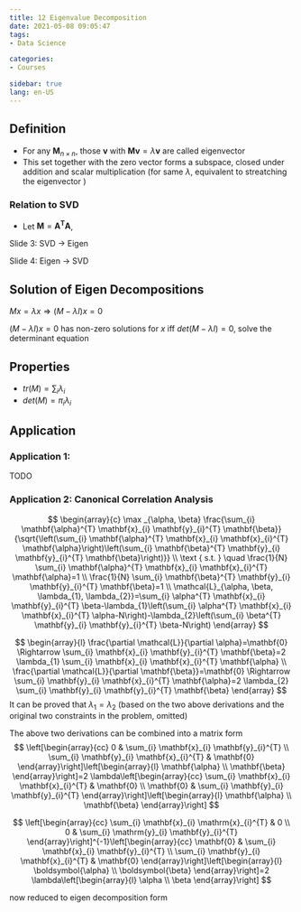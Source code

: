 ```yaml
---
title: 12 Eigenvalue Decomposition
date: 2021-05-08 09:05:47
tags: 
- Data Science

categories: 
- Courses

sidebar: true
lang: en-US
---
```



<!-- more -->


## Definition

- For any $\mathbf{M}_{n\times n}$, those $\mathbf{v}$ with $\mathbf{Mv}=\lambda\mathbf{v}$ are called eigenvector
- This set together with the zero vector forms a subspace, closed under addition and scalar multiplication (for same $\lambda$, equivalent to streatching the eigenvector )

### Relation to SVD

- Let $\mathbf{M} = \mathbf{A^TA}$,

Slide 3: SVD -> Eigen

Slide 4: Eigen -> SVD


## Solution of Eigen Decompositions

$Mx = \lambda x \Rightarrow (M-\lambda I)x = 0$

$(M-\lambda I)x = 0$ has non-zero solutions for $x$ iff $det(M-\lambda I) = 0$, solve the determinant equation


## Properties

- $tr(M) = \sum_{i} \lambda_i$
- $det(M) = \pi_{i} \lambda_i$


## Application


### Application 1:

TODO

### Application 2: Canonical Correlation Analysis


$$
\begin{array}{c}
\max _{\alpha, \beta} \frac{\sum_{i} \mathbf{\alpha}^{T} \mathbf{x}_{i} \mathbf{y}_{i}^{T} \mathbf{\beta}}{\sqrt{\left(\sum_{i} \mathbf{\alpha}^{T} \mathbf{x}_{i} \mathbf{x}_{i}^{T} \mathbf{\alpha}\right)\left(\sum_{i} \mathbf{\beta}^{T} \mathbf{y}_{i} \mathbf{y}_{i}^{T} \mathbf{\beta}\right)}} \\
\text { s.t. } \quad \frac{1}{N} \sum_{i} \mathbf{\alpha}^{T} \mathbf{x}_{i} \mathbf{x}_{i}^{T} \mathbf{\alpha}=1 \\
\frac{1}{N} \sum_{i} \mathbf{\beta}^{T} \mathbf{y}_{i} \mathbf{y}_{i}^{T} \mathbf{\beta}=1 \\
\mathcal{L}_{\alpha, \beta, \lambda_{1}, \lambda_{2}}=\sum_{i} \alpha^{T} \mathbf{x}_{i} \mathbf{y}_{i}^{T} \beta-\lambda_{1}\left(\sum_{i} \alpha^{T} \mathbf{x}_{i} \mathbf{x}_{i}^{T} \alpha-N\right)-\lambda_{2}\left(\sum_{i} \beta^{T} \mathbf{y}_{i} \mathbf{y}_{i}^{T} \beta-N\right)
\end{array}
$$


$$
\begin{array}{l}
\frac{\partial \mathcal{L}}{\partial \alpha}=\mathbf{0} \Rightarrow \sum_{i} \mathbf{x}_{i} \mathbf{y}_{i}^{T} \mathbf{\beta}=2 \lambda_{1} \sum_{i} \mathbf{x}_{i} \mathbf{x}_{i}^{T} \mathbf{\alpha} \\
\frac{\partial \mathcal{L}}{\partial \mathbf{\beta}}=\mathbf{0} \Rightarrow \sum_{i} \mathbf{y}_{i} \mathbf{x}_{i}^{T} \mathbf{\alpha}=2 \lambda_{2} \sum_{i} \mathbf{y}_{i} \mathbf{y}_{i}^{T} \mathbf{\beta}
\end{array}
$$
It can be proved that $\lambda_{1}=\lambda_{2}$ (based on the two above derivations and the original two constraints in the problem, omitted)

The above two derivations can be combined into a matrix form
$$
\left[\begin{array}{cc}
0 & \sum_{i} \mathbf{x}_{i} \mathbf{y}_{i}^{T} \\
\sum_{i} \mathbf{y}_{i} \mathbf{x}_{i}^{T} & \mathbf{0}
\end{array}\right]\left[\begin{array}{l}
\mathbf{\alpha} \\
\mathbf{\beta}
\end{array}\right]=2 \lambda\left[\begin{array}{cc}
\sum_{i} \mathbf{x}_{i} \mathbf{x}_{i}^{T} & \mathbf{0} \\
\mathbf{0} & \sum_{i} \mathbf{y}_{i} \mathbf{y}_{i}^{T}
\end{array}\right]\left[\begin{array}{l}
\mathbf{\alpha} \\
\mathbf{\beta}
\end{array}\right]
$$

$$
\left[\begin{array}{cc}
\sum_{i} \mathbf{x}_{i} \mathrm{x}_{i}^{T} & 0 \\
0 & \sum_{i} \mathrm{y}_{i} \mathbf{y}_{i}^{T}
\end{array}\right]^{-1}\left[\begin{array}{cc}
\mathbf{0} & \sum_{i} \mathbf{x}_{i} \mathbf{y}_{i}^{T} \\
\sum_{i} \mathbf{y}_{i} \mathbf{x}_{i}^{T} & \mathbf{0}
\end{array}\right]\left[\begin{array}{l}
\boldsymbol{\alpha} \\
\boldsymbol{\beta}
\end{array}\right]=2 \lambda\left[\begin{array}{l}
\alpha \\
\beta
\end{array}\right]
$$

now reduced to eigen decomposition form

